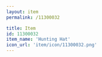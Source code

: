 ```yaml
---
layout: item
permalink: /11300032

title: Item
id: 11300032
item_name: 'Hunting Hat'
icon_url: 'item/icon/11300032.png'
---
```

